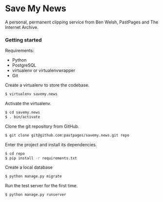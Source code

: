 # Save My News

A personal, permanent clipping service from Ben Welsh, PastPages and The Internet Archive.


### Getting started

Requirements:

* Python
* PostgreSQL
* virtualenv or virtualenvwrapper
* Git

Create a virtualenv to store the codebase.

```bash
$ virtualenv savemy.news
```

Activate the virtualenv.

```bash
$ cd savemy.news
$ . bin/activate
```

Clone the git repository from GitHub.

```bash
$ git clone git@github.com:pastpages/savemy.news.git repo
```

Enter the project and install its dependencies.

```bash
$ cd repo
$ pip install -r requirements.txt
```

Create a local database

```bash
$ python manage.py migrate
```

Run the test server for the first time.

```bash
$ python manage.py runserver
```
